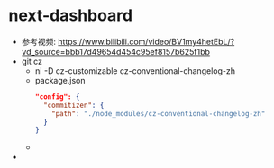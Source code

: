 # next-dashboard

- 参考视频: https://www.bilibili.com/video/BV1my4hetEbL/?vd_source=bbb17d49654d454c95ef8157b625f1bb
- git cz
  - ni -D cz-customizable cz-conventional-changelog-zh
  - package.json
    ```json
    "config": {
      "commitizen": {
        "path": "./node_modules/cz-conventional-changelog-zh"
      }
    }
    ```
  - 
-
    
